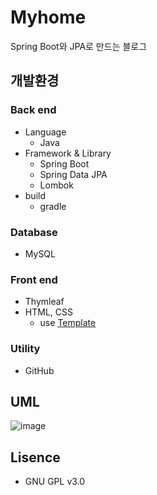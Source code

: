 # Myhome
Spring Boot와 JPA로 만드는 블로그

## 개발환경

### Back end
- Language
  - Java
- Framework & Library
  - Spring Boot
  - Spring Data JPA
  - Lombok
- build
  - gradle

### Database
  - MySQL

### Front end
- Thymleaf
- HTML, CSS
  - use [Template](html5up.net)

### Utility
- GitHub


## UML
![image](https://user-images.githubusercontent.com/75615404/155679823-69c2bd9b-db39-4f6d-a834-068541acfdf2.png)

## Lisence
- GNU GPL v3.0